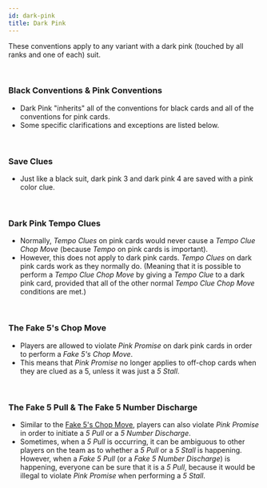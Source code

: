 ```yaml
---
id: dark-pink
title: Dark Pink
---
```


These conventions apply to any variant with a dark pink (touched by all ranks and one of each) suit.

<br />

### Black Conventions & Pink Conventions

- Dark Pink "inherits" all of the conventions for black cards and all of the conventions for pink cards.
- Some specific clarifications and exceptions are listed below.

<br />

### Save Clues

- Just like a black suit, dark pink 3 and dark pink 4 are saved with a pink color clue.

<br />

### Dark Pink Tempo Clues

- Normally, *Tempo Clues* on pink cards would never cause a *Tempo Clue Chop Move* (because *Tempo* on pink cards is important).
- However, this does not apply to dark pink cards. *Tempo Clues* on dark pink cards work as they normally do. (Meaning that it is possible to perform a *Tempo Clue Chop Move* by giving a *Tempo Clue* to a dark pink card, provided that all of the other normal *Tempo Clue Chop Move* conditions are met.)

<br />

### The Fake 5's Chop Move

- Players are allowed to violate *Pink Promise* on dark pink cards in order to perform a *Fake 5's Chop Move*.
- This means that *Pink Promise* no longer applies to off-chop cards when they are clued as a 5, unless it was just a *5 Stall*.

<br />

### The Fake 5 Pull & The Fake 5 Number Discharge

- Similar to the [Fake 5's Chop Move](#the-fake-5s-chop-move), players can also violate *Pink Promise* in order to initiate a *5 Pull* or a *5 Number Discharge*.
- Sometimes, when a *5 Pull* is occurring, it can be ambiguous to other players on the team as to whether a *5 Pull* or a *5 Stall* is happening. However, when a *Fake 5 Pull* (or a *Fake 5 Number Discharge*) is happening, everyone can be sure that it is a *5 Pull*, because it would be illegal to violate *Pink Promise* when performing a *5 Stall*.
